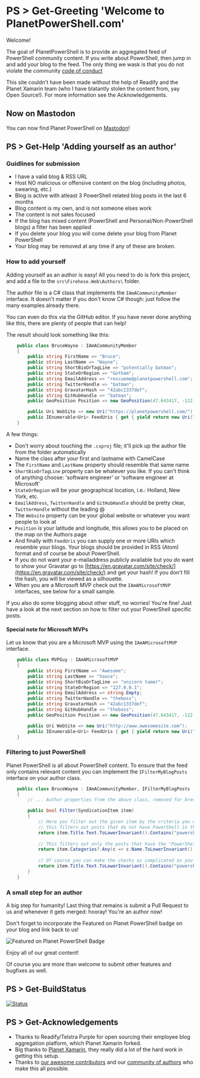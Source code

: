 # PS > Get-Greeting 'Welcome to PlanetPowerShell.com'

Welcome!

The goal of PlanetPowerShell is to provide an aggregated feed of PowerShell community content. If you write about PowerShell, then jump in and add your blog to the feed. The only thing we wask is that you do not violate the community [code of conduct](https://github.com/planetpowershell/planetpowershell/blob/master/CODE_OF_CONDUCT.md)

This site couldn't have been made without the help of Readify and the Planet Xamarin team (who I have blatantly stolen the content from, yay Open Source!). For more information see the Acknowledgements.

## Now on Mastodon

You can now find Planet PowerShell on <a rel="me" href="https://infosec.exchange/@planetpowershell">Mastodon</a>! 

## PS > Get-Help 'Adding yourself as an author'

### Guidlines for submission

- I have a valid blog & RSS URL
- Host NO malicious or offensive content on the blog (including photos, swearing, etc.)
- Blog is active with atleast 3 PowerShell related blog posts in the last 6 months
- Blog content is my own, and is not someone elses work
- The content is not sales focused
- If the blog has mixed content (PowerShell and Personal/Non-PowerShell blogs) a filter has been applied
- If you delete your blog you will come delete your blog from Planet PowerShell
- Your blog may be removed at any time if any of these are broken.

### How to add yourself

Adding yourself as an author is easy! All you need to do is fork this project, and add a file to the `src\Firehose.Web\Authors\` folder.

The author file is a C# class that implements the `IAmACommunityMember` interface. It doesn't matter if you don't know C# though: just follow the many examples already there.

You can even do this via the GitHub editor. If you have never done anything like this, there are plenty of people that can help!

The result should look something like this:

``` csharp
    public class BruceWayne : IAmACommunityMember
    {
        public string FirstName => "Bruce";
        public string LastName => "Wayne";
        public string ShortBioOrTagLine => "potentially batman";
        public string StateOrRegion => "Gotham";
        public string EmailAddress => "rescueme@planetpowershell.com";
        public string TwitterHandle => "batman";
        public string GravatarHash => "42abc1337def";
        public string GitHubHandle => "batman";
        public GeoPosition Position => new GeoPosition(47.643417, -122.126083);

        public Uri WebSite => new Uri("https://planetpowershell.com/");
        public IEnumerable<Uri> FeedUris { get { yield return new Uri("https://planetpowershell.com/rss"); } }
    }
```

A few things:

- Don't worry about touching the `.csproj` file; it'll pick up the author file from the folder automatically
- Name the class after your first and lastname with CamelCase
- The `FirstName` and `LastName` property should resemble that same name
- `ShortBioOrTagLine` property can be whatever you like. If you can't think of anything choose: 'software engineer' or 'software engineer at Microsoft'
- `StateOrRegion` will be your geographical location, i.e.: Holland, New York, etc.
- `EmailAddress`, `TwitterHandle` and `GitHubHandle` should be pretty clear, `TwitterHandle` without the leading @
- The `Website` property can be your global website or whatever you want people to look at
- `Position` is your latitude and longitude, this allows you to be placed on the map on the Authors page
- And finally with `FeedUris` you can supply one or more URIs which resemble your blogs. Your blogs should be provided in RSS (Atom) format and of course be about PowerShell. 
- If you do not want your e-mailaddress publicly available but you _do_ want to show your Gravatar go to [https://en.gravatar.com/site/check/](https://en.gravatar.com/site/check/) and get your hash! If you don't fill the hash, you will be viewed as a silhouette.
- When you are a Microsoft MVP check out the `IAmAMicrosoftMVP` interfaces, see below for a small sample.

If you also do some blogging about other stuff, no worries! You're fine! Just have a look at the next section on how to filter out your PowerShell specific posts.

#### Special note for Microsoft MVPs

Let us know that you are a Microsoft MVP using the `IAmAMicrosoftMVP` interface.

``` csharp
    public class MVPGuy : IAmAMicrosoftMVP
    {
        public string FirstName => "Awesome";
        public string LastName => "Sauce";
        public string ShortBioOrTagLine => "unicorn tamer";
        public string StateOrRegion => "127.0.0.1";
        public string EmailAddress => string.Empty;
        public string TwitterHandle => "theboss";
        public string GravatarHash => "42abc1337def";
        public string GitHubHandle => "theboss";
        public GeoPosition Position => new GeoPosition(47.643417, -122.126083);

        public Uri WebSite => new Uri("http://www.awesomesite.com");
        public IEnumerable<Uri> FeedUris { get { yield return new Uri("http://www.awesomesite.com/feed/"); } }
    }
```

### Filtering to just PowerShell

Planet PowerShell is all about PowerShell content. To ensure that the feed only contains relevant content you can implement the `IFilterMyBlogPosts` interface on your author class.

``` csharp
    public class BruceWayne : IAmACommunityMember, IFilterMyBlogPosts
    {
        // ... Author properties from the above class, removed for brevity

        public bool Filter(SyndicationItem item)
        {
            // Here you filter out the given item by the criteria you want, i.e.
            // this filters out posts that do not have PowerShell in the title
            return item.Title.Text.ToLowerInvariant().Contains("powershell");
            
            // This filters out only the posts that have the "PowerShell" category
            return item.Categories?.Any(c => c.Name.ToLowerInvariant().Equals("powershell")) ?? false;
            
            // Of course you can make the checks as complicated as you want and combine some stuff
            return item.Title.Text.ToLowerInvariant().Contains("powershell") && (item.Categories?.Any(c => c.Name.ToLowerInvariant().Equals("powershell")) ?? false);
        }
    }
```

### A small step for an author

A big step for humanity! Last thing that remains is submit a Pull Request to us and whenever it gets merged: hooray! You're an author now!

Don't forget to incorporate the Featured on Planet PowerShell badge on your blog and link back to us!

![Featured on Planet PowerShell Badge](https://www.planetpowershell.com/Content/img/planetpowershell-featured-badge.png)

Enjoy all of our great content!

Of course you are more than welcome to submit other features and bugfixes as well.

## PS > Get-BuildStatus

[![Status](https://dev.azure.com/planetpowershell/Planet%20PowerShell/_apis/build/status/Planet%20PowerShell?branchName=main)](https://dev.azure.com/planetpowershell/Planet%20PowerShell/_build/latest?definitionId=8&branchName=main)

## PS > Get-Acknowledgements

- Thanks to Readify/Telstra Purple for open sourcing their employee blog aggregation platform, which Planet Xamarin forked.
- Big thanks to [Planet Xamarin](https://planetxamarin.com), they really did a lot of the hard work in getting this setup.
- Thanks to [our awesome contributors](https://github.com/planetpowershell/planetpowershell/graphs/contributors) and our [community of authors](https://github.com/planetpowershell/planetpowershell/tree/master/src/Firehose.Web/Authors) who make this all possible.
